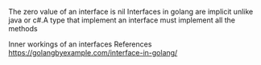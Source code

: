 The zero value of an interface is nil
Interfaces in golang are implicit unlike java or c#.A type that implement an interface must implement all the methods

Inner workings of an interfaces
References
https://golangbyexample.com/interface-in-golang/
